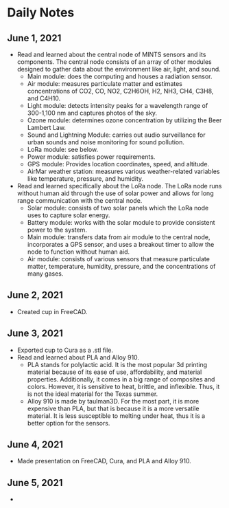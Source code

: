 # Daily Notes 
## June 1, 2021
- Read and learned about the central node of MINTS sensors and its components. The central node consists of an array of other modules designed to gather data about the environment like air, light, and sound.
  -  Main module: does the computing and houses a radiation sensor.
  -  Air module: measures particulate matter and estimates concentrations of CO2, CO, NO2, C2H6OH, H2, NH3, CH4, C3H8, and C4H10.
  -  Light module: detects intensity peaks for a wavelength range of 300-1,100 nm and captures photos of the sky.
  -  Ozone module: determines ozone concentration by utilizing the Beer Lambert Law.
  -  Sound and Lightning Module: carries out audio surveillance for urban sounds and noise monitoring for sound pollution.
  -  LoRa module: see below.
  -  Power module: satisfies power requirements.
  -  GPS module: Provides location coordinates, speed, and altitude.
  -  AirMar weather station: measures various weather-related variables like temperature, pressure, and humidity.
- Read and learned specifically about the LoRa node. The LoRa node runs without human aid through the use of solar power and allows for long range communication with the central node.
  - Solar module: consists of two solar panels which the LoRa node uses to capture solar energy.
  - Battery module: works with the solar module to provide consistent power to the system.
  - Main module: transfers data from air module to the central node, incorporates a GPS sensor, and uses a breakout timer to allow the node to function without human aid.
  - Air module: consists of various sensors that measure particulate matter, temperature, humidity, pressure, and the concentrations of many gases.
## June 2, 2021
- Created cup in FreeCAD.
## June 3, 2021
- Exported cup to Cura as a .stl file.
- Read and learned about PLA and Alloy 910.
  - PLA stands for polylactic acid. It is the most popular 3d printing material because of its ease of use, affordability, and material properties. Additionally, it comes in a big range of composites and colors. However, it is sensitive to heat, brittle, and inflexible. Thus, it is not the ideal material for the Texas summer.
  - Alloy 910 is made by taulman3D. For the most part, it is more expensive than PLA, but that is because it is a more versatile material. It is less susceptible to melting under heat, thus it is a better option for the sensors.
## June 4, 2021
- Made presentation on FreeCAD, Cura, and PLA and Alloy 910.
## June 5, 2021
- 
